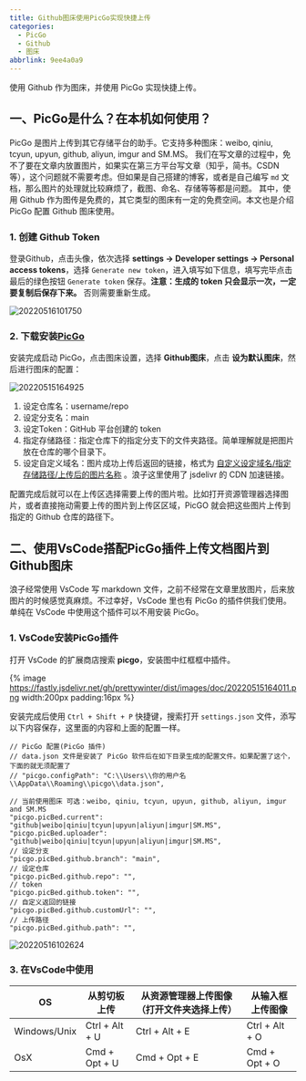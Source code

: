 ```yaml
---
title: Github图床使用PicGo实现快捷上传
categories:
  - PicGo
  - Github
  - 图床
abbrlink: 9ee4a0a9
---
```


使用 Github 作为图床，并使用 PicGo 实现快捷上传。

<!-- more -->

## 一、PicGo是什么？在本机如何使用？

PicGo 是图片上传到其它存储平台的助手。它支持多种图床：weibo, qiniu, tcyun, upyun, github, aliyun, imgur and SM.MS。
我们在写文章的过程中，免不了要在文章内放置图片，如果实在第三方平台写文章（知乎，简书。CSDN等），这个问题就不需要考虑。但如果是自己搭建的博客，或者是自己编写 `md` 文档，那么图片的处理就比较麻烦了，截图、命名、存储等等都是问题。
其中，使用 Github 作为图传是免费的，其它类型的图床有一定的免费空间。本文也是介绍 PicGo 配置 Github 图床使用。

### 1. 创建 Github Token

登录Github，点击头像，依次选择 **settings -> Developer settings -> Personal access tokens**，选择 `Generate new token`，进入填写如下信息，填写完毕点击最后的绿色按钮 `Generate token` 保存。**注意：生成的 token 只会显示一次，一定要复制后保存下来。** 否则需要重新生成。

![20220516101750](https://fastly.jsdelivr.net/gh/prettywinter/dist/images/doc/20220516101750.png)

### 2. 下载安装[PicGo](https://github.com/Molunerfinn/PicGo/releases)

安装完成启动 PicGo，点击图床设置，选择 **Github图床**，点击 **设为默认图床**，然后进行图床的配置：

![20220515164925](https://fastly.jsdelivr.net/gh/prettywinter/dist/images/doc/20220515164925.png)

1. 设定仓库名：username/repo
2. 设定分支名：main
3. 设定Token：GitHub 平台创建的 token
4. 指定存储路径：指定仓库下的指定分支下的文件夹路径。简单理解就是把图片放在仓库的哪个目录下。
5. 设定自定义域名：图片成功上传后返回的链接，格式为 [自定义设定域名/指定存储路径/上传后的图片名称](https://fastly.jsdelivr.net/gh/prettywinter/dist/images/doc/20220515164925.png) 。浪子这里使用了 jsdelivr 的 CDN 加速链接。

配置完成后就可以在上传区选择需要上传的图片啦。比如打开资源管理器选择图片，或者直接拖动需要上传的图片到上传区区域，PicGO 就会把这些图片上传到指定的 Github 仓库的路径下。

## 二、使用VsCode搭配PicGo插件上传文档图片到Github图床

浪子经常使用 VsCode 写 markdown 文件，之前不经常在文章里放图片，后来放图片的时候感觉真麻烦。不过幸好，VsCode 里也有 PicGo 的插件供我们使用。单纯在 VsCode 中使用这个插件可以不用安装 PicGo。

### 1. VsCode安装PicGo插件

打开 VsCode 的扩展商店搜索 **picgo**，安装图中红框框中插件。

{% image https://fastly.jsdelivr.net/gh/prettywinter/dist/images/doc/20220515164011.png width:200px padding:16px %}

安装完成后使用 `Ctrl + Shift + P` 快捷键，搜索打开 `settings.json` 文件，添写以下内容保存，这里面的内容和上面的配置一样。

```json{.line-numbers}
// PicGo 配置(PicGo 插件)
// data.json 文件是安装了 PicGo 软件后在如下目录生成的配置文件。如果配置了这个，下面的就无须配置了
// "picgo.configPath": "C:\\Users\\你的用户名\\AppData\\Roaming\\picgo\\data.json",

// 当前使用图床 可选：weibo, qiniu, tcyun, upyun, github, aliyun, imgur and SM.MS
"picgo.picBed.current": "github|weibo|qiniu|tcyun|upyun|aliyun|imgur|SM.MS",
"picgo.picBed.uploader": "github|weibo|qiniu|tcyun|upyun|aliyun|imgur|SM.MS",
// 设定分支
"picgo.picBed.github.branch": "main",
// 设定仓库
"picgo.picBed.github.repo": "",
// token
"picgo.picBed.github.token": "",
// 自定义返回的链接
"picgo.picBed.github.customUrl": "",
// 上传路径
"picgo.picBed.github.path": "",
```

![20220516102624](https://fastly.jsdelivr.net/gh/prettywinter/dist/images/doc/20220516102624.png)

### 3. 在VsCode中使用

OS|从剪切板上传|从资源管理器上传图像（打开文件夹选择上传）|从输入框上传图像|
|--|--|--|--|
Windows/Unix|Ctrl + Alt + U|Ctrl + Alt + E|Ctrl + Alt + O|
OsX|Cmd + Opt + U|Cmd + Opt + E|Cmd + Opt + O|
